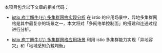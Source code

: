 本项目包含以下文章的相关代码：

* [istio 庖丁解牛(五) 多集群网格实现分析](http://imfox.io/2019/07/29/istio-analysis-5/)
  在 istio 的应用场景中，异地多集群网格是其中最复杂的场景之一，本文将对「多网络单控制面」的搭建和连通过程进行分析。

* [istio 庖丁解牛(六) 多集群网格应用场景](http://imfox.io/2019/08/01/istio-analysis-6/)
   利用 istio 多集群能力实现「异地容灾」和「地域感知负载均衡」
